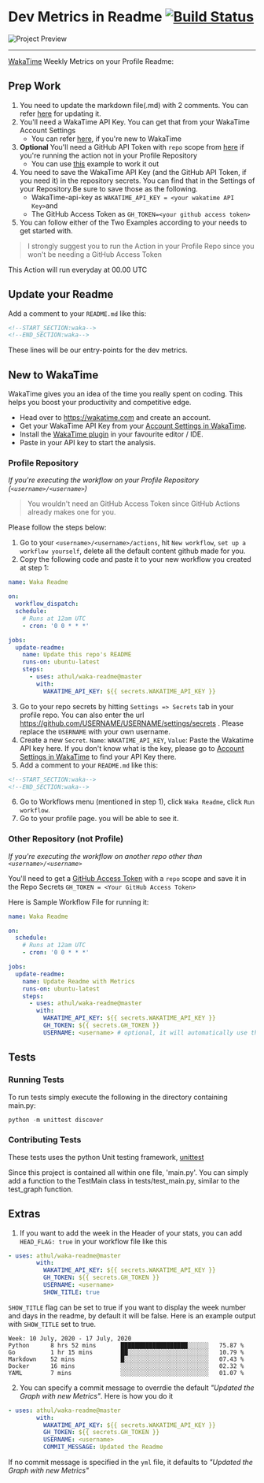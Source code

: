 # Dev Metrics in Readme   [![Build Status](https://travis-ci.com/athul/waka-readme.svg?branch=master)](https://travis-ci.com/athul/waka-readme)

![Project Preview](https://user-images.githubusercontent.com/8397274/87243943-e6b45c00-c457-11ea-94c9-2aa0bf241be8.png)

----

[WakaTime](https://wakatime.com) Weekly Metrics on your Profile Readme:

## Prep Work

1. You need to update the markdown file(.md) with 2 comments. You can refer [here](#update-your-readme) for updating it.
2. You'll need a WakaTime API Key. You can get that from your WakaTime Account Settings
    - You can refer [here](#new-to-wakatime), if you're new to WakaTime
3. **Optional** You'll need a GitHub API Token with `repo` scope from [here](https://github.com/settings/tokens) if you're running the action not in your Profile Repository
    - You can use [this](#other-repository-not-profile) example to work it out
4. You need to save the WakaTime API Key (and the GitHub API Token, if you need it) in the repository secrets. You can find that in the Settings of your Repository.Be sure to save those as the following.
    - WakaTime-api-key as `WAKATIME_API_KEY = <your wakatime API Key>`and
    - The GitHub Access Token as `GH_TOKEN=<your github access token>`
5. You can follow either of the Two Examples according to your needs to get started with.

> I strongly suggest you to run the Action in your Profile Repo since you won't be needing a GitHub Access Token

This Action will run everyday at 00.00 UTC

## Update your Readme

Add a comment to your `README.md` like this:

```md
<!--START_SECTION:waka-->
<!--END_SECTION:waka-->
```

These lines will be our entry-points for the dev metrics.

## New to WakaTime

WakaTime gives you an idea of the time you really spent on coding. This helps you boost your productivity and competitive edge.

- Head over to <https://wakatime.com> and create an account.
- Get your WakaTime API Key from your [Account Settings in WakaTime](https://wakatime.com/settings/account).
- Install the [WakaTime plugin](https://wakatime.com/plugins) in your favourite editor / IDE.
- Paste in your API key to start the analysis.

### Profile Repository

*If you're executing the workflow on your Profile Repository (`<username>/<username>`)*

> You wouldn't need an GitHub Access Token since GitHub Actions already makes one for you.

Please follow the steps below:

1. Go to your `<username>/<username>/actions`, hit `New workflow`, `set up a workflow yourself`, delete all the default content github made for you.
2. Copy the following code and paste it to your new workflow you created at step 1:
  ```yml
  name: Waka Readme

  on:
    workflow_dispatch:
    schedule:
      # Runs at 12am UTC
      - cron: '0 0 * * *'

  jobs:
    update-readme:
      name: Update this repo's README
      runs-on: ubuntu-latest
      steps:
        - uses: athul/waka-readme@master
          with:
            WAKATIME_API_KEY: ${{ secrets.WAKATIME_API_KEY }}
  ```
3. Go to your repo secrets by hitting `Settings => Secrets` tab in your profile repo. You can also enter the url  https://github.com/USERNAME/USERNAME/settings/secrets . Please replace the `USERNAME` with your own username.
4. Create a new `Secret`. `Name`: `WAKATIME_API_KEY`, `Value`: Paste the Wakatime API key here. If you don't know what is the key, please go to  [Account Settings in WakaTime](https://wakatime.com/settings/account) to find your API Key there.
5. Add a comment to your `README.md` like this:

  ```md
  <!--START_SECTION:waka-->
  <!--END_SECTION:waka-->
  ```
6. Go to Workflows menu (mentioned in step 1), click `Waka Readme`, click `Run workflow`.
7. Go to your profile page. you will be able to see it. 

### Other Repository (not Profile)



*If you're executing the workflow on another repo other than `<username>/<username>`*

You'll need to get a [GitHub Access Token](https://docs.github.com/en/actions/configuring-and-managing-workflows/authenticating-with-the-github_token) with a `repo` scope and save it in the Repo Secrets `GH_TOKEN = <Your GitHub Access Token>`

Here is Sample Workflow File for running it:

```yml
name: Waka Readme

on:
  schedule:
    # Runs at 12am UTC
    - cron: '0 0 * * *'

jobs:
  update-readme:
    name: Update Readme with Metrics
    runs-on: ubuntu-latest
    steps:
      - uses: athul/waka-readme@master
        with:
          WAKATIME_API_KEY: ${{ secrets.WAKATIME_API_KEY }}
          GH_TOKEN: ${{ secrets.GH_TOKEN }}
          USERNAME: <username> # optional, it will automatically use the username of the owner of the repository who's executing the workflow.
```

## Tests
### Running Tests
To run tests simply execute the following in the directory containing main.py: 
```python
python -m unittest discover
```
### Contributing Tests
These tests uses the python Unit testing framework, [unittest](https://docs.python.org/3/library/unittest.html)

Since this project is contained all within one file, 'main.py'. You can simply add a function to the TestMain class in tests/test_main.py, similar to the test_graph function.

## Extras

1. If you want to add the week in the Header of your stats, you can add `HEAD_FLAG: true` in your workflow file like this

```yml
- uses: athul/waka-readme@master
        with:
          WAKATIME_API_KEY: ${{ secrets.WAKATIME_API_KEY }}
          GH_TOKEN: ${{ secrets.GH_TOKEN }}
          USERNAME: <username>
          SHOW_TITLE: true
```

`SHOW_TITLE` flag can be set to true if you want to display the week number and days in the readme, by default it will be false. Here is an example output with `SHOW_TITLE` set to true.

```text
Week: 10 July, 2020 - 17 July, 2020
Python      8 hrs 52 mins       ███████████████████░░░░░░   75.87 % 
Go          1 hr 15 mins        ██░░░░░░░░░░░░░░░░░░░░░░░   10.79 % 
Markdown    52 mins             █░░░░░░░░░░░░░░░░░░░░░░░░   07.43 % 
Docker      16 mins             ░░░░░░░░░░░░░░░░░░░░░░░░░   02.32 % 
YAML        7 mins              ░░░░░░░░░░░░░░░░░░░░░░░░░   01.07 %
```

2. You can specify a commit message to overrdie the default _"Updated the Graph with new Metrics"_. Here is how you do it

```yml
- uses: athul/waka-readme@master
        with:
          WAKATIME_API_KEY: ${{ secrets.WAKATIME_API_KEY }}
          GH_TOKEN: ${{ secrets.GH_TOKEN }}
          USERNAME: <username>
          COMMIT_MESSAGE: Updated the Readme
```

If no commit message is specified in the `yml` file, it defaults to _"Updated the Graph with new Metrics"_